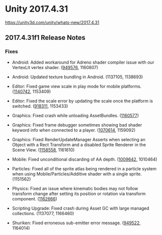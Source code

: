 # Unity 2017.4.31
https://unity3d.com/unity/whats-new/2017.4.31

## 2017.4.31f1 Release Notes


### Fixes
<ul>
<li><p>Android: Added workaround for Adreno shader compiler issue with our VertexLit vertex shader. (<a href="https://issuetracker.unity3d.com/issues/android-objects-with-mobile-vertex-lit-shader-ignore-point-light-and-spot-light-when-built-on-a-device-with-adreno-418-gpu">949576</a>, 1160807)</p></li>
<li><p>Android: Updated texture bundling in Android. (1137105, 1138693)</p></li>
<li><p>Editor: Fixed game view scale in play mode for mobile platforms. (<a href="https://issuetracker.unity3d.com/issues/game-tab-window-rescales-when-entering-the-play-mode">1140742</a>, 1153409)</p></li>
<li><p>Editor: Fixed the scale error by updating the scale once the platform is switched. (<a href="https://issuetracker.unity3d.com/issues/switching-between-platforms-results-into-game-views-resolution-slash-aspect-ratio-scale-settings-not-changing">918311</a>, 1153433)</p></li>
<li><p>Graphics: Fixed crash while unloading AssetBundles. (<a href="https://issuetracker.unity3d.com/issues/crash-at-libunity-dot-applyblendshapes-on-android">1160577</a>)</p></li>
<li><p>Graphics: Fixed frame debugger sometimes showing bad shader keyword info when connected to a player. (<a href="https://issuetracker.unity3d.com/issues/frame-debugger-does-not-display-all-additional-shader-keywords-when-debugging-a-built-player">1070614</a>, 1159092)</p></li>
<li><p>Graphics: Fixed RenderUpdateManager Asserts when selecting an Object with a Rect Transform and a disabled Sprite Renderer in the Scene View. (<a href="https://issuetracker.unity3d.com/issues/renderupdatemanager-asserts-when-selecting-an-object-with-a-rect-transform-and-a-disabled-sprite-renderer-in-the-scene-view">1158558</a>, 1161610)</p></li>
<li><p>Mobile: Fixed unconditional discarding of AA depth. (<a href="https://issuetracker.unity3d.com/issues/post-effects-are-rendering-with-lots-of-artifacts-on-metal-api-or-with-msaa-enabled">1009642</a>, 1010464)</p></li>
<li><p>Particles: Fixed all of the sprite atlas being rendered in a particle system when using Mobile/Particles/Additive shader with a single sprite. (1151562)</p></li>
<li><p>Physics: Fixed an issue where kinematic bodies may not follow transform change after setting its position or rotation via transform component. (<a href="https://issuetracker.unity3d.com/issues/kinematic-rigidbody-child-with-gravity-is-not-hit-by-raycastall">1162666</a>)</p></li>
<li><p>Scripting Upgrade: Fixed crash during Asset GC with large managed collections. (1137077, 1166460)</p></li>
<li><p>Shuriken: Fixed erroneous sub-emitter error message. (<a href="https://issuetracker.unity3d.com/issues/sub-emitters-must-be-children-of-the-system-that-spawns-them-error-is-shown-even-though-sub-emitters-are-correctly-parented">949522</a>, 1164014)</p></li>
</ul>
